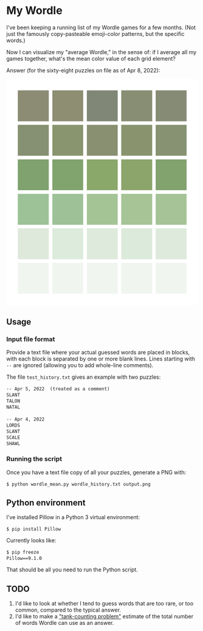# My Wordle

I've been keeping a running list of my Wordle games for a few months.  (Not just
the famously copy-pasteable emoji-color patterns, but the specific words.)

Now I can visualize my "average Wordle," in the sense of: if I average all my
games together, what's the mean color value of each grid element?

Answer (for the sixty-eight puzzles on file as of Apr 8, 2022):

![Mean Wordle result, as of Apr 8, 2022](bgawalt_20220408.png)

## Usage

### Input file format

Provide a text file where your actual guessed words are placed in blocks, with
each block is separated by one or more blank lines.  Lines starting with `--`
are ignored (allowing you to add whole-line comments).

The file `test_history.txt` gives an example with two puzzles:

```
-- Apr 5, 2022  (treated as a comment)
SLANT
TALON
NATAL

-- Apr 4, 2022
LORDS
SLANT
SCALE
SHAWL
```

### Running the script

Once you have a text file copy of all your puzzles, generate a PNG with:

```
$ python wordle_mean.py wordle_history.txt output.png
```

## Python environment

I've installed Pillow in a Python 3 virtual environment:

```
$ pip install Pillow
```

Currently looks like:

```
$ pip freeze
Pillow==9.1.0
```

That should be all you need to run the Python script.

## TODO

1.  I'd like to look at whether I tend to guess words that are too rare, or too
    common, compared to the typical answer.
2.  I'd like to make a
    ["tank-counting problem"](https://en.wikipedia.org/wiki/German_tank_problem)
    estimate of the total number of words Wordle can use as an answer.
